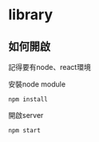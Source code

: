 # library

## 如何開啟

記得要有node、react環境

安裝node module

```shell script
npm install
```

開啟server

```shell script
npm start
```

